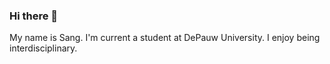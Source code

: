 ### Hi there 👋

My name is Sang. I'm current a student at DePauw University. I enjoy being interdisciplinary.
